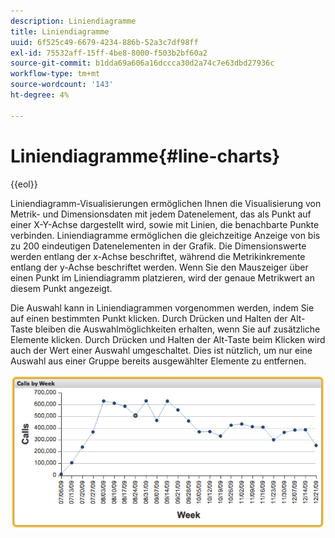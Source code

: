 ```yaml
---
description: Liniendiagramme
title: Liniendiagramme
uuid: 6f525c49-6679-4234-886b-52a3c7df98ff
exl-id: 75532aff-15ff-4be8-8000-f503b2bf60a2
source-git-commit: b1dda69a606a16dccca30d2a74c7e63dbd27936c
workflow-type: tm+mt
source-wordcount: '143'
ht-degree: 4%

---
```


# Liniendiagramme{#line-charts}

{{eol}}

Liniendiagramm-Visualisierungen ermöglichen Ihnen die Visualisierung von Metrik- und Dimensionsdaten mit jedem Datenelement, das als Punkt auf einer X-Y-Achse dargestellt wird, sowie mit Linien, die benachbarte Punkte verbinden. Liniendiagramme ermöglichen die gleichzeitige Anzeige von bis zu 200 eindeutigen Datenelementen in der Grafik. Die Dimensionswerte werden entlang der x-Achse beschriftet, während die Metrikinkremente entlang der y-Achse beschriftet werden. Wenn Sie den Mauszeiger über einen Punkt im Liniendiagramm platzieren, wird der genaue Metrikwert an diesem Punkt angezeigt.

Die Auswahl kann in Liniendiagrammen vorgenommen werden, indem Sie auf einen bestimmten Punkt klicken. Durch Drücken und Halten der Alt-Taste bleiben die Auswahlmöglichkeiten erhalten, wenn Sie auf zusätzliche Elemente klicken. Durch Drücken und Halten der Alt-Taste beim Klicken wird auch der Wert einer Auswahl umgeschaltet. Dies ist nützlich, um nur eine Auswahl aus einer Gruppe bereits ausgewählter Elemente zu entfernen.

![](assets/line_chart.png)
